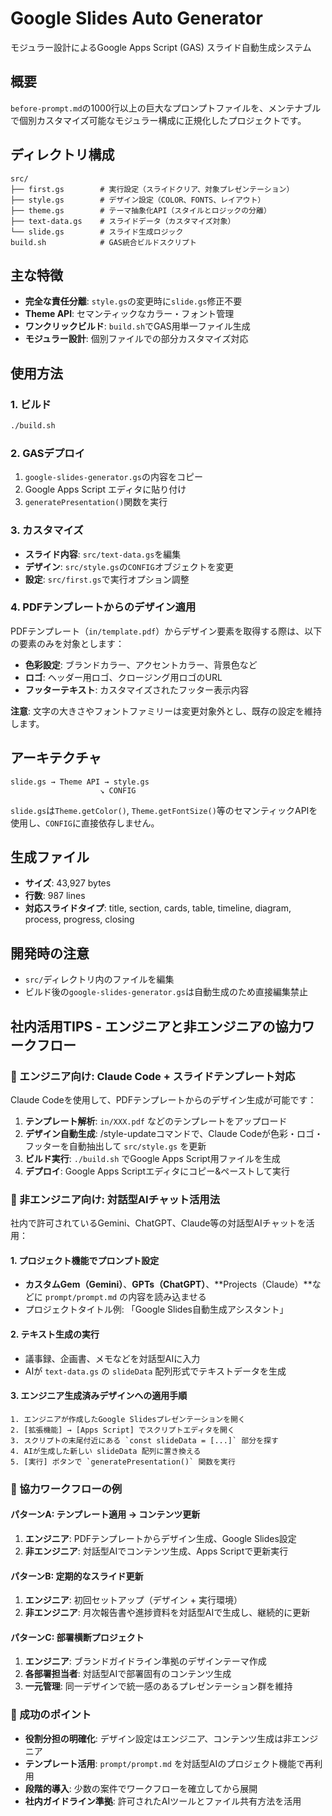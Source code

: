 # Google Slides Auto Generator

モジュラー設計によるGoogle Apps Script (GAS) スライド自動生成システム

## 概要

`before-prompt.md`の1000行以上の巨大なプロンプトファイルを、メンテナブルで個別カスタマイズ可能なモジュラー構成に正規化したプロジェクトです。

## ディレクトリ構成

```
src/
├── first.gs        # 実行設定（スライドクリア、対象プレゼンテーション）
├── style.gs        # デザイン設定（COLOR、FONTS、レイアウト）
├── theme.gs        # テーマ抽象化API（スタイルとロジックの分離）
├── text-data.gs    # スライドデータ（カスタマイズ対象）
└── slide.gs        # スライド生成ロジック
build.sh            # GAS統合ビルドスクリプト
```

## 主な特徴

- **完全な責任分離**: `style.gs`の変更時に`slide.gs`修正不要
- **Theme API**: セマンティックなカラー・フォント管理
- **ワンクリックビルド**: `build.sh`でGAS用単一ファイル生成
- **モジュラー設計**: 個別ファイルでの部分カスタマイズ対応

## 使用方法

### 1. ビルド

```bash
./build.sh
```

### 2. GASデプロイ

1. `google-slides-generator.gs`の内容をコピー
2. Google Apps Script エディタに貼り付け
3. `generatePresentation()`関数を実行

### 3. カスタマイズ

- **スライド内容**: `src/text-data.gs`を編集
- **デザイン**: `src/style.gs`の`CONFIG`オブジェクトを変更
- **設定**: `src/first.gs`で実行オプション調整

### 4. PDFテンプレートからのデザイン適用

PDFテンプレート（`in/template.pdf`）からデザイン要素を取得する際は、以下の要素のみを対象とします：

- **色彩設定**: ブランドカラー、アクセントカラー、背景色など
- **ロゴ**: ヘッダー用ロゴ、クロージング用ロゴのURL
- **フッターテキスト**: カスタマイズされたフッター表示内容

**注意**: 文字の大きさやフォントファミリーは変更対象外とし、既存の設定を維持します。

## アーキテクチャ

```
slide.gs → Theme API → style.gs
                    ↘ CONFIG
```

`slide.gs`は`Theme.getColor()`, `Theme.getFontSize()`等のセマンティックAPIを使用し、`CONFIG`に直接依存しません。

## 生成ファイル

- **サイズ**: 43,927 bytes
- **行数**: 987 lines
- **対応スライドタイプ**: title, section, cards, table, timeline, diagram, process, progress, closing

## 開発時の注意

- `src/`ディレクトリ内のファイルを編集
- ビルド後の`google-slides-generator.gs`は自動生成のため直接編集禁止

## 社内活用TIPS - エンジニアと非エンジニアの協力ワークフロー

### 🔧 エンジニア向け: Claude Code + スライドテンプレート対応

Claude Codeを使用して、PDFテンプレートからのデザイン生成が可能です：

1. **テンプレート解析**: `in/XXX.pdf` などのテンプレートをアップロード
2. **デザイン自動生成**: /style-updateコマンドで、Claude Codeが色彩・ロゴ・フッターを自動抽出して `src/style.gs` を更新
3. **ビルド実行**: `./build.sh` でGoogle Apps Script用ファイルを生成
4. **デプロイ**: Google Apps Scriptエディタにコピー&ペーストして実行

### 💬 非エンジニア向け: 対話型AIチャット活用法

社内で許可されているGemini、ChatGPT、Claude等の対話型AIチャットを活用：

#### 1. プロジェクト機能でプロンプト設定
- **カスタムGem（Gemini）**、**GPTs（ChatGPT）**、**Projects（Claude）**などに `prompt/prompt.md` の内容を読み込ませる
- プロジェクトタイトル例: 「Google Slides自動生成アシスタント」

#### 2. テキスト生成の実行
- 議事録、企画書、メモなどを対話型AIに入力
- AIが `text-data.gs` の `slideData` 配列形式でテキストデータを生成

#### 3. エンジニア生成済みデザインへの適用手順
```
1. エンジニアが作成したGoogle Slidesプレゼンテーションを開く
2. [拡張機能] → [Apps Script] でスクリプトエディタを開く
3. スクリプトの末尾付近にある `const slideData = [...]` 部分を探す
4. AIが生成した新しい slideData 配列に置き換える
5. [実行] ボタンで `generatePresentation()` 関数を実行
```

### 🤝 協力ワークフローの例

#### パターンA: テンプレート適用 → コンテンツ更新
1. **エンジニア**: PDFテンプレートからデザイン生成、Google Slides設定
2. **非エンジニア**: 対話型AIでコンテンツ生成、Apps Scriptで更新実行

#### パターンB: 定期的なスライド更新
1. **エンジニア**: 初回セットアップ（デザイン + 実行環境）
2. **非エンジニア**: 月次報告書や進捗資料を対話型AIで生成し、継続的に更新

#### パターンC: 部署横断プロジェクト
1. **エンジニア**: ブランドガイドライン準拠のデザインテーマ作成
2. **各部署担当者**: 対話型AIで部署固有のコンテンツ生成
3. **一元管理**: 同一デザインで統一感のあるプレゼンテーション群を維持

### 🎯 成功のポイント

- **役割分担の明確化**: デザイン設定はエンジニア、コンテンツ生成は非エンジニア
- **テンプレート活用**: `prompt/prompt.md` を対話型AIのプロジェクト機能で再利用
- **段階的導入**: 少数の案件でワークフローを確立してから展開
- **社内ガイドライン準拠**: 許可されたAIツールとファイル共有方法を活用